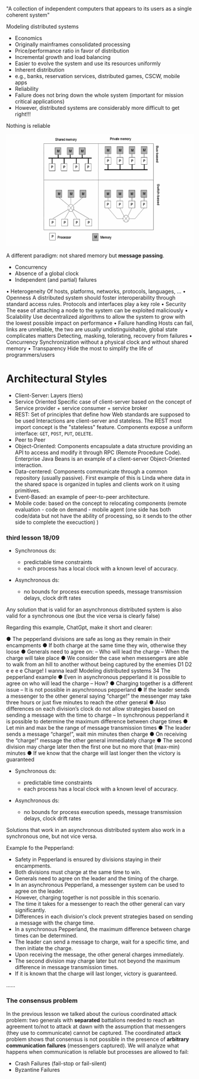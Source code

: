 
"A collection of independent computers that
appears to its users as a single coherent system"

Modeling distributed systems

- Economics
- Originally mainframes consolidated processing
- Price/performance ratio in favor of distribution
- Incremental growth and load balancing
- Easier to evolve the system and use its resources uniformly
- Inherent distribution
- e.g., banks, reservation services, distributed games, CSCW, mobile apps
- Reliability
- Failure does not bring down the whole system (important for mission critical applications)
- However, distributed systems are considerably more difficult to get right!!!


Nothing is reliable


![](images/266dc8ec83ebf0933314661129e2e0f0.png)


A different paradigm: not shared memory but **message passing**. 

- Concurrency
- Absence of a global clock
- Independent (and partial) failures

• Heterogeneity
Of hosts, platforms, networks, protocols, languages, ...
• Openness
A distributed system should foster interoperability through standard access rules. Protocols
and interfaces play a key role
• Security
The ease of attaching a node to the system can be exploited maliciously
• Scalability
Use decentralized algorithms to allow the system to grow with the lowest possible impact
on performance
• Failure handling
Hosts can fail, links are unreliable, the two are usually undistinguishable, global state
complicates matters
Detecting, masking, tolerating, recovery from failures
• Concurrency
Synchronization without a physical clock and without shared memory
• Transparency
Hide the most to simplify the life of programmers/users


# Architectural Styles 

- Client-Server: Layers (tiers)
 - Service Oriented
	Specific case of client-server based on the concept of Service provider + service consumer + service broker
- REST: Set of principles that define how Web standards are supposed to be used Interactions are client-server and stateless. The REST most import concept is the "stateless" feature.  Components expose a uniform interface: ``GET``, ``POST``, ``PUT``, ``DELETE``. 
- Peer to Peer
- Object-Oriented: Components encapsulate a data structure providing an API to access and modify it through RPC (Remote Procedure Code). Enterprise Java Beans is an example of a client-server Object-Oriented interaction. 
- Data-centered: Components communicate through a common repository (usually passive). First example of this is Linda where data in the shared space is organized in tuples and clients work on it using primitives. 
- Event-Based: an example of peer-to-peer architecture.
- Mobile code: based on the concept to relocating components (remote evaluation - code on demand - mobile agent (one side has both code/data but not have the ability of processing, so it sends to the other side to complete the execuction) )



### third lesson 18/09 

- Synchronous ds:
	- predictable time constraints
	- each process has a local clock with a known level of accuracy.

- Asynchronous ds:
	- no bounds for process execution speeds, message transmission delays, clock drift rates

Any solution that is valid for an asynchronous distributed system is also valid for a synchronous one (but the vice versa is clearly false)


Regarding this example, ChatGpt, make it short and clearer: 

● The pepperland divisions are safe as long as they remain in their encampments ● If both charge at the same time they win, otherwise they loose ● Generals need to agree on: – Who will lead the charge – When the charge will take place ● We consider the case when messengers are able to walk from an hill to another without being captured by the enemies D1 D2 e e e e Charge! I wanna lead! Modeling distributed systems 34 The pepperland example ● Even in asynchronous pepperland it is possible to agree on who will lead the charge – How? ● Charging together is a different issue – It is not possible in asynchronous pepperland ● If the leader sends a messenger to the other general saying “charge!” the messenger may take three hours or just five minutes to reach the other general ● Also differences on each division’s clock do not allow strategies based on sending a message with the time to charge – In synchronous pepperland it is possible to determine the maximum difference between charge times ● Let min and max be the range of message transmission times ● The leader sends a message “charge!”, wait min minutes then charge ● On receiving the “charge!” message the other general immediately charge ● The second division may charge later then the first one but no more that (max-min) minutes ● If we know that the charge will last longer then the victory is guaranteed

- Synchronous ds:
	- predictable time constraints
	- each process has a local clock with a known level of accuracy.

- Asynchronous ds:
	- no bounds for process execution speeds, message transmission delays, clock drift rates

Solutions that work in an asynchronous distributed system also work in a synchronous one, but not vice versa.


Example fo the Pepperland: 

- Safety in Pepperland is ensured by divisions staying in their encampments.
- Both divisions must charge at the same time to win.
- Generals need to agree on the leader and the timing of the charge.
- In an asynchronous Pepperland, a messenger system can be used to agree on the leader.
- However, charging together is not possible in this scenario.
- The time it takes for a messenger to reach the other general can vary significantly.
- Differences in each division's clock prevent strategies based on sending a message with the charge time.
- In a synchronous Pepperland, the maximum difference between charge times can be determined.
- The leader can send a message to charge, wait for a specific time, and then initiate the charge.
- Upon receiving the message, the other general charges immediately.
- The second division may charge later but not beyond the maximum difference in message transmission times.
- If it is known that the charge will last longer, victory is guaranteed.



......



### The consensus problem

In the previous lesson we talked about the curious coordinated attack problem: two generals with **separated** battalions needed to reach an agreement to/not to attack at dawn with the assumption that messengers (they use to communicate) cannot be captured. 
The coordinated attack problem shows that consensus is not possible in the presence of **arbitrary communication failures** (messengers captured). 
We will analyze what happens when communication is reliable but processes are allowed to fail: 

- Crash Failures (fail-stop or fail-silent)
- Byzantine Failures
